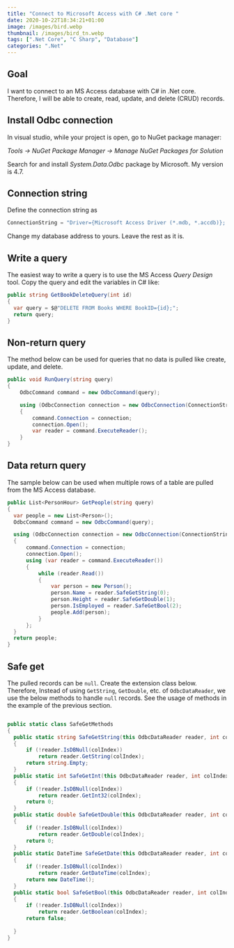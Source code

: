 ```yaml
---
title: "Connect to Microsoft Access with C# .Net core "
date: 2020-10-22T18:34:21+01:00
image: /images/bird.webp
thumbnail: /images/bird_tn.webp
tags: [".Net Core", "C Sharp", "Database"]
categories: ".Net"
---
```


## Goal

I want to connect to an MS Access database with C# in .Net core. Therefore, I will be able to create, read, update, and delete (CRUD) records.

## Install Odbc connection

In visual studio, while your project is open, go to NuGet package manager:

*Tools ->  NuGet Package Manager -> Manage NuGet Packages for Solution*

Search for and install *System.Data.Odbc* package by Microsoft. My version is 4.7.

## Connection string 

Define the connection string as

```c#
ConnectionString = "Driver={Microsoft Access Driver (*.mdb, *.accdb)}; Dbq=C:\\Users\\sorush\\Documents\\nameOfDatabase.accdb; Uid = Admin; Pwd =; ",
```
Change my database address to yours. Leave the rest as it is.

## Write a query

The easiest way to write a query is to use the MS Access *Query Design* tool. Copy the query and
edit the variables in C# like:

```c#
public string GetBookDeleteQuery(int id)
{
  var query = $@"DELETE FROM Books WHERE BookID={id};";
  return query;
}
```

## Non-return query

The method below can be used for queries that no data is pulled like create, update, and delete.

```c#
public void RunQuery(string query)
{
    OdbcCommand command = new OdbcCommand(query);

    using (OdbcConnection connection = new OdbcConnection(ConnectionString))
    {
        command.Connection = connection;
        connection.Open();
        var reader = command.ExecuteReader();
    }
}
```

## Data return query

The sample below can be used when multiple rows of a table are pulled from the MS Access database.

```c#
public List<PersonHour> GetPeople(string query)
{
  var people = new List<Person>();
  OdbcCommand command = new OdbcCommand(query);

  using (OdbcConnection connection = new OdbcConnection(ConnectionString))
  {
      command.Connection = connection;
      connection.Open();
      using (var reader = command.ExecuteReader())
      {
          while (reader.Read())
          {
              var person = new Person();
              person.Name = reader.SafeGetString(0);
              person.Height = reader.SafeGetDouble(1);
              person.IsEmployed = reader.SafeGetBool(2);
              people.Add(person);
          }
      };
  }
  return people;
}
```
## Safe get 

The pulled records can be `null`.  Create the extension class below. Therefore, Instead of using `GetString`, `GetDouble`, etc. of `OdbcDataReader`, we use the below methods to handle `null` records. See the usage of methods in the example of the previous section.

```c#

public static class SafeGetMethods
{
  public static string SafeGetString(this OdbcDataReader reader, int colIndex)
  {
      if (!reader.IsDBNull(colIndex))
          return reader.GetString(colIndex);
      return string.Empty;
  }
  public static int SafeGetInt(this OdbcDataReader reader, int colIndex)
  {
      if (!reader.IsDBNull(colIndex))
          return reader.GetInt32(colIndex);
      return 0;
  }
  public static double SafeGetDouble(this OdbcDataReader reader, int colIndex)
  {
      if (!reader.IsDBNull(colIndex))
          return reader.GetDouble(colIndex);
      return 0;
  }
  public static DateTime SafeGetDate(this OdbcDataReader reader, int colIndex)
  {
      if (!reader.IsDBNull(colIndex))
          return reader.GetDateTime(colIndex);
      return new DateTime();
  }
  public static bool SafeGetBool(this OdbcDataReader reader, int colIndex)
  {
      if (!reader.IsDBNull(colIndex))
          return reader.GetBoolean(colIndex);
      return false;
      
  }
}
```